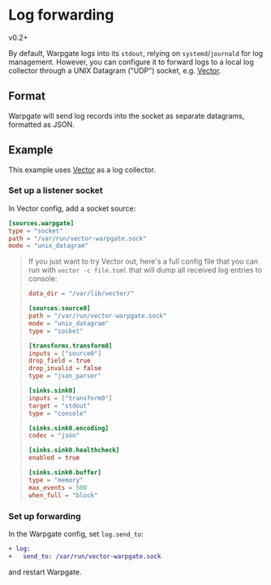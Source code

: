 # Log forwarding

<div class="badge font-xs text-bg-warning mb-3">v0.2+</div>

By default, Warpgate logs into its `stdout`, relying on `systemd`/`journald` for log management. However, you can configure it to forward logs to a local log collector through a UNIX Datagram ("UDP") socket, e.g. [Vector](https://vector.dev).

## Format

Warpgate will send log records into the socket as separate datagrams, formatted as JSON.

## Example

This example uses [Vector](https://vector.dev) as a log collector.

### Set up a listener socket

In Vector config, add a socket source:

```toml
[sources.warpgate]
type = "socket"
path = "/var/run/vector-warpgate.sock"
mode = "unix_datagram"
```

<blockquote>

If you just want to try Vector out, here's a full config file that you can run with `vector -c file.toml` that will dump all received log entries to console:

```toml
data_dir = "/var/lib/vector/"

[sources.source0]
path = "/var/run/vector-warpgate.sock"
mode = "unix_datagram"
type = "socket"

[transforms.transform0]
inputs = ["source0"]
drop_field = true
drop_invalid = false
type = "json_parser"

[sinks.sink0]
inputs = ["transform0"]
target = "stdout"
type = "console"

[sinks.sink0.encoding]
codec = "json"

[sinks.sink0.healthcheck]
enabled = true

[sinks.sink0.buffer]
type = "memory"
max_events = 500
when_full = "block"
```
</blockquote>


### Set up forwarding

In the Warpgate config, set `log.send_to`:

```diff
+ log:
+   send_to: /var/run/vector-warpgate.sock
```

and restart Warpgate.
